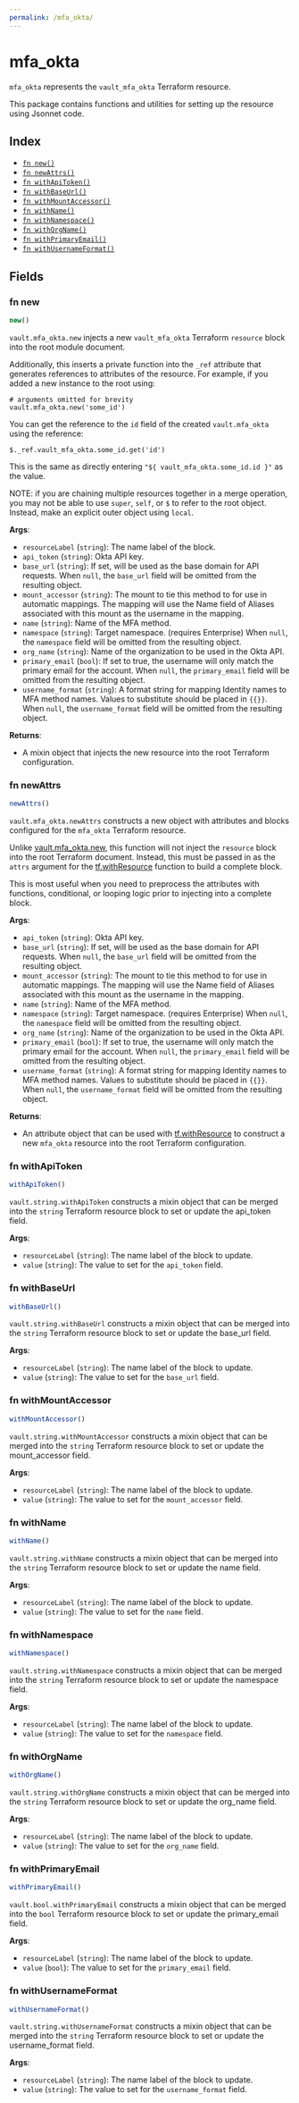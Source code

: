 ```yaml
---
permalink: /mfa_okta/
---
```


# mfa_okta

`mfa_okta` represents the `vault_mfa_okta` Terraform resource.



This package contains functions and utilities for setting up the resource using Jsonnet code.


## Index

* [`fn new()`](#fn-new)
* [`fn newAttrs()`](#fn-newattrs)
* [`fn withApiToken()`](#fn-withapitoken)
* [`fn withBaseUrl()`](#fn-withbaseurl)
* [`fn withMountAccessor()`](#fn-withmountaccessor)
* [`fn withName()`](#fn-withname)
* [`fn withNamespace()`](#fn-withnamespace)
* [`fn withOrgName()`](#fn-withorgname)
* [`fn withPrimaryEmail()`](#fn-withprimaryemail)
* [`fn withUsernameFormat()`](#fn-withusernameformat)

## Fields

### fn new

```ts
new()
```


`vault.mfa_okta.new` injects a new `vault_mfa_okta` Terraform `resource`
block into the root module document.

Additionally, this inserts a private function into the `_ref` attribute that generates references to attributes of the
resource. For example, if you added a new instance to the root using:

    # arguments omitted for brevity
    vault.mfa_okta.new('some_id')

You can get the reference to the `id` field of the created `vault.mfa_okta` using the reference:

    $._ref.vault_mfa_okta.some_id.get('id')

This is the same as directly entering `"${ vault_mfa_okta.some_id.id }"` as the value.

NOTE: if you are chaining multiple resources together in a merge operation, you may not be able to use `super`, `self`,
or `$` to refer to the root object. Instead, make an explicit outer object using `local`.

**Args**:
  - `resourceLabel` (`string`): The name label of the block.
  - `api_token` (`string`): Okta API key.
  - `base_url` (`string`): If set, will be used as the base domain for API requests. When `null`, the `base_url` field will be omitted from the resulting object.
  - `mount_accessor` (`string`): The mount to tie this method to for use in automatic mappings. The mapping will use the Name field of Aliases associated with this mount as the username in the mapping.
  - `name` (`string`): Name of the MFA method.
  - `namespace` (`string`): Target namespace. (requires Enterprise) When `null`, the `namespace` field will be omitted from the resulting object.
  - `org_name` (`string`): Name of the organization to be used in the Okta API.
  - `primary_email` (`bool`): If set to true, the username will only match the primary email for the account. When `null`, the `primary_email` field will be omitted from the resulting object.
  - `username_format` (`string`): A format string for mapping Identity names to MFA method names. Values to substitute should be placed in `{{}}`. When `null`, the `username_format` field will be omitted from the resulting object.

**Returns**:
- A mixin object that injects the new resource into the root Terraform configuration.


### fn newAttrs

```ts
newAttrs()
```


`vault.mfa_okta.newAttrs` constructs a new object with attributes and blocks configured for the `mfa_okta`
Terraform resource.

Unlike [vault.mfa_okta.new](#fn-new), this function will not inject the `resource`
block into the root Terraform document. Instead, this must be passed in as the `attrs` argument for the
[tf.withResource](https://github.com/tf-libsonnet/core/tree/main/docs#fn-withresource) function to build a complete block.

This is most useful when you need to preprocess the attributes with functions, conditional, or looping logic prior to
injecting into a complete block.

**Args**:
  - `api_token` (`string`): Okta API key.
  - `base_url` (`string`): If set, will be used as the base domain for API requests. When `null`, the `base_url` field will be omitted from the resulting object.
  - `mount_accessor` (`string`): The mount to tie this method to for use in automatic mappings. The mapping will use the Name field of Aliases associated with this mount as the username in the mapping.
  - `name` (`string`): Name of the MFA method.
  - `namespace` (`string`): Target namespace. (requires Enterprise) When `null`, the `namespace` field will be omitted from the resulting object.
  - `org_name` (`string`): Name of the organization to be used in the Okta API.
  - `primary_email` (`bool`): If set to true, the username will only match the primary email for the account. When `null`, the `primary_email` field will be omitted from the resulting object.
  - `username_format` (`string`): A format string for mapping Identity names to MFA method names. Values to substitute should be placed in `{{}}`. When `null`, the `username_format` field will be omitted from the resulting object.

**Returns**:
  - An attribute object that can be used with [tf.withResource](https://github.com/tf-libsonnet/core/tree/main/docs#fn-withresource) to construct a new `mfa_okta` resource into the root Terraform configuration.


### fn withApiToken

```ts
withApiToken()
```

`vault.string.withApiToken` constructs a mixin object that can be merged into the `string`
Terraform resource block to set or update the api_token field.



**Args**:
  - `resourceLabel` (`string`): The name label of the block to update.
  - `value` (`string`): The value to set for the `api_token` field.


### fn withBaseUrl

```ts
withBaseUrl()
```

`vault.string.withBaseUrl` constructs a mixin object that can be merged into the `string`
Terraform resource block to set or update the base_url field.



**Args**:
  - `resourceLabel` (`string`): The name label of the block to update.
  - `value` (`string`): The value to set for the `base_url` field.


### fn withMountAccessor

```ts
withMountAccessor()
```

`vault.string.withMountAccessor` constructs a mixin object that can be merged into the `string`
Terraform resource block to set or update the mount_accessor field.



**Args**:
  - `resourceLabel` (`string`): The name label of the block to update.
  - `value` (`string`): The value to set for the `mount_accessor` field.


### fn withName

```ts
withName()
```

`vault.string.withName` constructs a mixin object that can be merged into the `string`
Terraform resource block to set or update the name field.



**Args**:
  - `resourceLabel` (`string`): The name label of the block to update.
  - `value` (`string`): The value to set for the `name` field.


### fn withNamespace

```ts
withNamespace()
```

`vault.string.withNamespace` constructs a mixin object that can be merged into the `string`
Terraform resource block to set or update the namespace field.



**Args**:
  - `resourceLabel` (`string`): The name label of the block to update.
  - `value` (`string`): The value to set for the `namespace` field.


### fn withOrgName

```ts
withOrgName()
```

`vault.string.withOrgName` constructs a mixin object that can be merged into the `string`
Terraform resource block to set or update the org_name field.



**Args**:
  - `resourceLabel` (`string`): The name label of the block to update.
  - `value` (`string`): The value to set for the `org_name` field.


### fn withPrimaryEmail

```ts
withPrimaryEmail()
```

`vault.bool.withPrimaryEmail` constructs a mixin object that can be merged into the `bool`
Terraform resource block to set or update the primary_email field.



**Args**:
  - `resourceLabel` (`string`): The name label of the block to update.
  - `value` (`bool`): The value to set for the `primary_email` field.


### fn withUsernameFormat

```ts
withUsernameFormat()
```

`vault.string.withUsernameFormat` constructs a mixin object that can be merged into the `string`
Terraform resource block to set or update the username_format field.



**Args**:
  - `resourceLabel` (`string`): The name label of the block to update.
  - `value` (`string`): The value to set for the `username_format` field.
